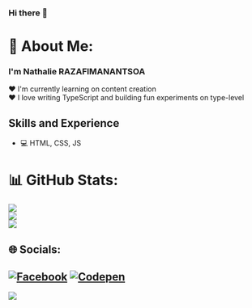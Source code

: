 ### Hi there 👋

<!--
**Nathal97/Nathal97** is a ✨ _special_ ✨ repository because its `README.md` (this file) appears on your GitHub profile.

Here are some ideas to get you started:  

- 🔭 I’m currently working on ...
- 🌱 I’m currently learning ...
- 👯 I’m looking to collaborate on ...
- 🤔 I’m looking for help with ...
- 💬 Ask me about ...
- 📫 How to reach me: ...
- 😄 Pronouns: ...
- ⚡ Fun fact: ...
-->
# 💫 About Me:

<h3>      I'm <strong>Nathalie RAZAFIMANANTSOA</strong></h3>


 ❤️ I'm currently learning on content creation<br>
 ❤️ I love writing TypeScript and building fun experiments on type-level

## Skills and Experience

* 💻 HTML, CSS, JS



<!-- # 💻 Tech Stack:
![C](https://img.shields.io/badge/c-%2300599C.svg?style=flat&logo=c&logoColor=white) ![CSS3](https://img.shields.io/badge/css3-%231572B6.svg?style=flat-square&logo=css3&logoColor=white) ![Java](https://img.shields.io/badge/java-%23ED8B00.svg?style=flat&logo=java&logoColor=white) ![JavaScript](https://img.shields.io/badge/javascript-%23323330.svg?style=flat-square&logo=javascript&logoColor=%23F7DF1E) ![PHP](https://img.shields.io/badge/php-%23777BB4.svg?style=flat&logo=php&logoColor=white) ![Chart.js](https://img.shields.io/badge/chart.js-F5788D.svg?style=flat-square&logo=chart.js&logoColor=white) ![Apache](https://img.shields.io/badge/apache-%23D42029.svg?style=flat&logo=apache&logoColor=white) ![MariaDB](https://img.shields.io/badge/MariaDB-003545?style=flat-square&logo=mariadb&logoColor=white) ![MySQL](https://img.shields.io/badge/mysql-%2300f.svg?style=flat&logo=mysql&logoColor=white) 	![Figma](https://img.shields.io/badge/figma-%23F24E1E.svg?style=flat-square&logo=figma&logoColor=white) ![Adobe XD](https://img.shields.io/badge/Adobe%20XD-470137?style=flat&logo=Adobe%20XD&logoColor=#FF61F6) -->



# 📊 GitHub Stats:
![](https://github-readme-stats.vercel.app/api?username=Nathal97&theme=buefy&hide_border=true&include_all_commits=false&count_private=false)<br/>
![](https://github-readme-streak-stats.herokuapp.com/?user=Nathal97&theme=buefy&hide_border=true)<br/>
![](https://github-readme-stats.vercel.app/api/top-langs/?username=Nathal97&theme=buefy&hide_border=true&include_all_commits=false&count_private=false&layout=compact)

## 🌐 Socials:
[![Facebook](https://img.shields.io/badge/Facebook-%231877F2.svg?logo=Facebook&logoColor=white)](https://facebook.com/Nathalie.Razafimanantsoa.73) [![Codepen](https://img.shields.io/badge/Codepen-000000?style=for-the-badge&logo=codepen&logoColor=white)](https://codepen.io/Nathal97) 
---



[![](https://visitcount.itsvg.in/api?id=Nathal97&label=Profile%20Views&icon=7&pretty=false)](https://visitcount.itsvg.in)

<!-- Proudly created with GPRM ( https://gprm.itsvg.in ) -->

